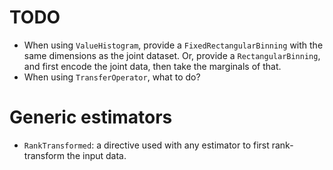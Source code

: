 # TODO

- When using `ValueHistogram`, provide a `FixedRectangularBinning` with the same
    dimensions as the joint dataset. Or, provide a `RectangularBinning`, and first encode the joint data, then take the marginals of that.
- When using `TransferOperator`, what to do?

# Generic estimators
- `RankTransformed`: a directive used with any estimator to first rank-transform the input data.